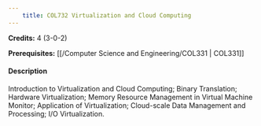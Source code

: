 ```yaml
---
    title: COL732 Virtualization and Cloud Computing
---
```

**Credits:** 4 (3-0-2)



**Prerequisites:** [[/Computer Science and Engineering/COL331 | COL331]]

#### Description 
Introduction to Virtualization and Cloud Computing; Binary Translation; Hardware Virtualization; Memory Resource Management in Virtual Machine Monitor; Application of Virtualization; Cloud-scale Data Management and Processing; I/O Virtualization.